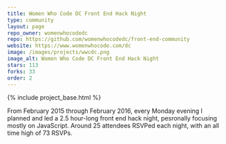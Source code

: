 ```yaml
---
title: Women Who Code DC Front End Hack Night
type: community
layout: page
repo_owner: womenwhocodedc
repo: https://github.com/womenwhocodedc/front-end-community
website: https://www.womenwhocode.com/dc
image: /images/projects/wwcdc.png
image_alt: Women Who Code DC Front End Hack Night
stars: 113
forks: 33
order: 2
---
```


{% include project_base.html %}

From February 2015 through February 2016, every Monday evening I planned and led a 2.5 hour-long front end hack night, pesronally focusing mostly on JavaScript. Around 25 attendees RSVPed each night, with an all time high of 73 RSVPs.